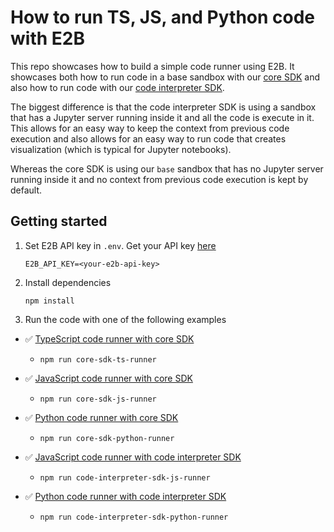 # How to run TS, JS, and Python code with E2B

This repo showcases how to build a simple code runner using E2B.
It showcases both how to run code in a base sandbox with our [core SDK](https://e2b.dev/docs/sandbox/overview) and also how to run code with our [code interpreter SDK](https://e2b.dev/docs/code-interpreter/installation).

The biggest difference is that the code interpreter SDK is using a sandbox that has a Jupyter server running inside it and all the code is execute in it.
This allows for an easy way to keep the context from previous code execution and also allows for an easy way to run code that creates visualization (which is typical for Jupyter notebooks).

Whereas the core SDK is using our `base` sandbox that has no Jupyter server running inside it and no context from previous code execution is kept by default.

## Getting started
1. Set E2B API key in `.env`. Get your API key [here](https://e2b.dev/docs/getting-started/api-key)
    ```
    E2B_API_KEY=<your-e2b-api-key>
    ```
2. Install dependencies
    ```
    npm install
    ```
3. Run the code with one of the following examples
- ✅ [TypeScript code runner with core SDK](./core-sdk/ts-runner.mts)
  - `npm run core-sdk-ts-runner`
- ✅ [JavaScript code runner with core SDK](./core-sdk/js-runner.mts)
  - `npm run core-sdk-js-runner`
- ✅ [Python code runner with core SDK](./core-sdk/python-runner.mts)
  - `npm run core-sdk-python-runner`

- ✅ [JavaScript code runner with code interpreter SDK](./code-interpreter-sdk/js-runner.mts)
  - `npm run code-interpreter-sdk-js-runner`
- ✅ [Python code runner with code interpreter SDK](./code-interpreter-sdk/python-runner.mts)
  - `npm run code-interpreter-sdk-python-runner`